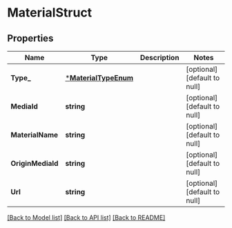 # MaterialStruct

## Properties
Name | Type | Description | Notes
------------ | ------------- | ------------- | -------------
**Type_** | [***MaterialTypeEnum**](MaterialTypeEnum.md) |  | [optional] [default to null]
**MediaId** | **string** |  | [optional] [default to null]
**MaterialName** | **string** |  | [optional] [default to null]
**OriginMediaId** | **string** |  | [optional] [default to null]
**Url** | **string** |  | [optional] [default to null]

[[Back to Model list]](../README.md#documentation-for-models) [[Back to API list]](../README.md#documentation-for-api-endpoints) [[Back to README]](../README.md)


